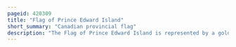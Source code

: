 ```yaml
---
pageid: 420309
title: "Flag of Prince Edward Island"
short_summary: "Canadian provincial flag"
description: "The Flag of Prince Edward Island is represented by a golden Lion passing through a red Field in the upper Portion and a white Field charged with three Oak Saplings and a large Oak Tree on a green Island in the Bottom. It is bordered on three Edges other than the Hoist by a Fimbriation of alternating red and white Rectangles. Adopted in 1964 in the Run-Up to the Canadian Centennial, it has been the Flag of the Province since March 24 of that Year. It is a Banner of Arms in Imitation of the provincial Coat of Arms. When it is carried with the Flags of other canadian Provinces and the national Flag it is eighth in the Order of Precedence."
---
```

